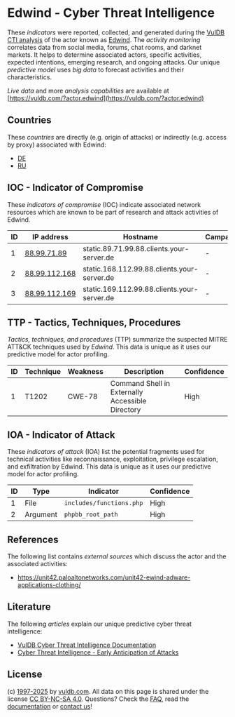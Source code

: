 # Edwind - Cyber Threat Intelligence

These _indicators_ were reported, collected, and generated during the [VulDB CTI analysis](https://vuldb.com/?kb.cti) of the actor known as [Edwind](https://vuldb.com/?actor.edwind). The _activity monitoring_ correlates data from social media, forums, chat rooms, and darknet markets. It helps to determine associated actors, specific activities, expected intentions, emerging research, and ongoing attacks. Our unique _predictive model_ uses _big data_ to forecast activities and their characteristics.

_Live data_ and more _analysis capabilities_ are available at [https://vuldb.com/?actor.edwind](https://vuldb.com/?actor.edwind)

## Countries

These _countries_ are directly (e.g. origin of attacks) or indirectly (e.g. access by proxy) associated with Edwind:

* [DE](https://vuldb.com/?country.de)
* [RU](https://vuldb.com/?country.ru)

## IOC - Indicator of Compromise

These _indicators of compromise_ (IOC) indicate associated network resources which are known to be part of research and attack activities of Edwind.

ID | IP address | Hostname | Campaign | Confidence
-- | ---------- | -------- | -------- | ----------
1 | [88.99.71.89](https://vuldb.com/?ip.88.99.71.89) | static.89.71.99.88.clients.your-server.de | - | High
2 | [88.99.112.168](https://vuldb.com/?ip.88.99.112.168) | static.168.112.99.88.clients.your-server.de | - | High
3 | [88.99.112.169](https://vuldb.com/?ip.88.99.112.169) | static.169.112.99.88.clients.your-server.de | - | High

## TTP - Tactics, Techniques, Procedures

_Tactics, techniques, and procedures_ (TTP) summarize the suspected MITRE ATT&CK techniques used by _Edwind_. This data is unique as it uses our predictive model for actor profiling.

ID | Technique | Weakness | Description | Confidence
-- | --------- | -------- | ----------- | ----------
1 | T1202 | CWE-78 | Command Shell in Externally Accessible Directory | High

## IOA - Indicator of Attack

These _indicators of attack_ (IOA) list the potential fragments used for technical activities like reconnaissance, exploitation, privilege escalation, and exfiltration by Edwind. This data is unique as it uses our predictive model for actor profiling.

ID | Type | Indicator | Confidence
-- | ---- | --------- | ----------
1 | File | `includes/functions.php` | High
2 | Argument | `phpbb_root_path` | High

## References

The following list contains _external sources_ which discuss the actor and the associated activities:

* https://unit42.paloaltonetworks.com/unit42-ewind-adware-applications-clothing/

## Literature

The following _articles_ explain our unique predictive cyber threat intelligence:

* [VulDB Cyber Threat Intelligence Documentation](https://vuldb.com/?kb.cti)
* [Cyber Threat Intelligence - Early Anticipation of Attacks](https://www.scip.ch/en/?labs.20201022)

## License

(c) [1997-2025](https://vuldb.com/?kb.changelog) by [vuldb.com](https://vuldb.com/?kb.about). All data on this page is shared under the license [CC BY-NC-SA 4.0](https://creativecommons.org/licenses/by-nc-sa/4.0/). Questions? Check the [FAQ](https://vuldb.com/?kb.faq), read the [documentation](https://vuldb.com/?kb) or [contact us](https://vuldb.com/?contact)!
